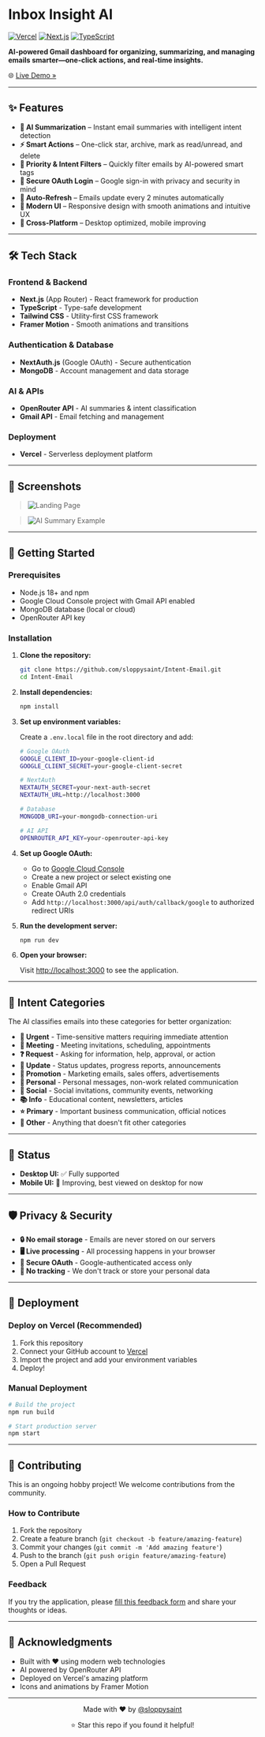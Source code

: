 # Inbox Insight AI

[![Vercel](https://img.shields.io/badge/Deployed%20on-Vercel-000?logo=vercel)](https://intent-aware.vercel.app/)
[![Next.js](https://img.shields.io/badge/Built%20with-Next.js-blue?logo=next.js)](https://nextjs.org/)
[![TypeScript](https://img.shields.io/badge/TypeScript-007ACC?logo=typescript&logoColor=white)](https://www.typescriptlang.org/)


**AI-powered Gmail dashboard for organizing, summarizing, and managing emails smarter—one-click actions, and real-time insights.**

🌐 [Live Demo »](https://intent-aware.vercel.app/)

---

## ✨ Features

- **🤖 AI Summarization** – Instant email summaries with intelligent intent detection
- **⚡ Smart Actions** – One-click star, archive, mark as read/unread, and delete
- **🎯 Priority & Intent Filters** – Quickly filter emails by AI-powered smart tags
- **🔐 Secure OAuth Login** – Google sign-in with privacy and security in mind
- **🔄 Auto-Refresh** – Emails update every 2 minutes automatically
- **🎨 Modern UI** – Responsive design with smooth animations and intuitive UX
- **📱 Cross-Platform** – Desktop optimized, mobile improving

---

## 🛠️ Tech Stack

### Frontend & Backend
- **Next.js** (App Router) - React framework for production
- **TypeScript** - Type-safe development
- **Tailwind CSS** - Utility-first CSS framework
- **Framer Motion** - Smooth animations and transitions

### Authentication & Database
- **NextAuth.js** (Google OAuth) - Secure authentication
- **MongoDB** - Account management and data storage

### AI & APIs
- **OpenRouter API** - AI summaries & intent classification
- **Gmail API** - Email fetching and management

### Deployment
- **Vercel** - Serverless deployment platform

---

## 📸 Screenshots

>![Landing Page](https://github.com/user-attachments/assets/c2e71787-9778-452c-a287-b13e7081549a)

> ![AI Summary Example](https://github.com/user-attachments/assets/d8ca9c9d-c1a4-44d9-a190-129a3565f219)


---

## 🚀 Getting Started

### Prerequisites
- Node.js 18+ and npm
- Google Cloud Console project with Gmail API enabled
- MongoDB database (local or cloud)
- OpenRouter API key

### Installation

1. **Clone the repository:**
   ```bash
   git clone https://github.com/sloppysaint/Intent-Email.git
   cd Intent-Email
   ```

2. **Install dependencies:**
   ```bash
   npm install
   ```

3. **Set up environment variables:**
   
   Create a `.env.local` file in the root directory and add:
   ```bash
   # Google OAuth
   GOOGLE_CLIENT_ID=your-google-client-id
   GOOGLE_CLIENT_SECRET=your-google-client-secret
   
   # NextAuth
   NEXTAUTH_SECRET=your-next-auth-secret
   NEXTAUTH_URL=http://localhost:3000
   
   # Database
   MONGODB_URI=your-mongodb-connection-uri
   
   # AI API
   OPENROUTER_API_KEY=your-openrouter-api-key
   ```

4. **Set up Google OAuth:**
   - Go to [Google Cloud Console](https://console.cloud.google.com/)
   - Create a new project or select existing one
   - Enable Gmail API
   - Create OAuth 2.0 credentials
   - Add `http://localhost:3000/api/auth/callback/google` to authorized redirect URIs

5. **Run the development server:**
   ```bash
   npm run dev
   ```

6. **Open your browser:**
   
   Visit [http://localhost:3000](http://localhost:3000) to see the application.

---

## 🎯 Intent Categories

The AI classifies emails into these categories for better organization:

- **🚨 Urgent** - Time-sensitive matters requiring immediate attention
- **📅 Meeting** - Meeting invitations, scheduling, appointments
- **❓ Request** - Asking for information, help, approval, or action
- **📢 Update** - Status updates, progress reports, announcements
- **🎯 Promotion** - Marketing emails, sales offers, advertisements
- **👤 Personal** - Personal messages, non-work related communication
- **🎉 Social** - Social invitations, community events, networking
- **📚 Info** - Educational content, newsletters, articles
- **⭐ Primary** - Important business communication, official notices
- **📁 Other** - Anything that doesn't fit other categories

---

## 📱 Status

- **Desktop UI:** ✅ Fully supported
- **Mobile UI:** 🔄 Improving, best viewed on desktop for now

---

## 🛡️ Privacy & Security

- **🔒 No email storage** - Emails are never stored on our servers
- **🖥️ Live processing** - All processing happens in your browser
- **🔐 Secure OAuth** - Google-authenticated access only
- **🚫 No tracking** - We don't track or store your personal data

---

## 🚀 Deployment

### Deploy on Vercel (Recommended)

1. Fork this repository
2. Connect your GitHub account to [Vercel](https://vercel.com)
3. Import the project and add your environment variables
4. Deploy!

### Manual Deployment

```bash
# Build the project
npm run build

# Start production server
npm start
```

---

## 🤝 Contributing

This is an ongoing hobby project! We welcome contributions from the community.

### How to Contribute

1. Fork the repository
2. Create a feature branch (`git checkout -b feature/amazing-feature`)
3. Commit your changes (`git commit -m 'Add amazing feature'`)
4. Push to the branch (`git push origin feature/amazing-feature`)
5. Open a Pull Request

### Feedback

If you try the application, please [fill this feedback form]([https://forms.gle/your-feedback-form](https://docs.google.com/forms/d/e/1FAIpQLSdvmg6Bp2UBI5yCyQ3Uw9rk-SRoe7YBEqE-QL26hBWplW1dIg/viewform?usp=sharing&ouid=115444399039218477109)) and share your thoughts or ideas.

---


## 🙏 Acknowledgments

- Built with ❤️ using modern web technologies
- AI powered by OpenRouter API
- Deployed on Vercel's amazing platform
- Icons and animations by Framer Motion

---


<div align="center">
  <p>Made with ❤️ by <a href="https://github.com/sloppysaint">@sloppysaint</a></p>
  <p>⭐ Star this repo if you found it helpful!</p>
</div>
